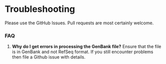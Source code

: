 # Troubleshooting

Please use the GitHub Issues. Pull requests are most certainly welcome.

### FAQ

1. **Why do I get errors in processing the GenBank file?** Ensure that the file is in GenBank and not RefSeq format. If you still encounter problems then file a Github issue with details.
